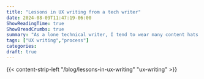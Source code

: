```yaml
---
title: "Lessons in UX writing from a tech writer"
date: 2024-08-09T11:47:19-06:00
ShowReadingTime: true
ShowBreadCrumbs: true
summary: "As a lone technical writer, I tend to wear many content hats. This quarter, I was tasked with a big project: writing the UX copy for a new data product that our delivery team is developing."
tags: ["UX writing","process"]
categories: 
draft: true
---
```



{{< content-strip-left "/blog/lessons-in-ux-writing" "ux-writing" >}}


